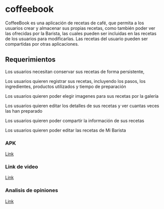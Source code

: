 # coffeebook

CoffeeBook es una aplicación de recetas de café, que permita a los usuarios crear y almacenar sus propias recetas, como también poder ver las ofrecidas por la Barista, las cuales pueden ser incluidas en las recetas de los usuarios para modificarlas. Las recetas del usuario pueden ser compartidas por otras aplicaciones.

## Requerimientos

Los usuarios necesitan conservar sus recetas de forma persistente, 

Los usuarios quieren registrar sus recetas, incluyendo los pasos, los ingredientes, productos utilizados y tiempo de preparación

Los usuarios quieren poder elegir imagenes para sus recetas por la galería

Los usuarios quieren editar los detalles de sus recetas y ver cuantas veces las han preparado  

Los usuarios quieren poder compartir la información de sus recetas

Los usuarios quieren poder editar las recetas de Mi Barista

### APK

[Link](https://drive.google.com/file/d/1FEfiV6GQJpqVBOkQKOoOAjlm3s5wmDId/view?usp=sharing)

### Link de video

[Link](https://youtu.be/Q9wKnzT-ARA)

### Analisis de opiniones

[Link](https://docs.google.com/document/d/1Vgi4rzF6tscFJN0SuGjuCl62QKnLOXpYArTF4v71ggU/edit?usp=drivesdk)